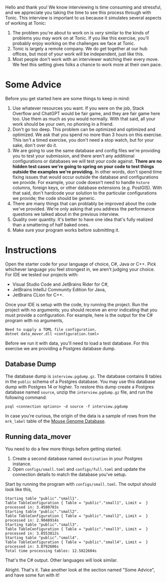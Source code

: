Hello and thank you! We know interviewing is time consuming and stressful, and we appreciate
you taking the time to see this process through with Tonic. This interview is important to us
because it simulates several aspects of working at Tonic:

1. The problem you're about to work on is _very_ similar to the kinds of problems you may
work on at Tonic. If you like this exercise, you'll probably enjoy working on the challenges
we face at Tonic.
2. Tonic is largely a remote company. We do get together at our hub offices, but most of your work
will be independent, just like this.
3. Most people don't work with an interviewer watching their every move. We feel this setting gives
folks a chance to work more at their own pace.

# Some Advice

Before you get started here are some things to keep in mind:

1. Use whatever resources you want. If you were on the job, Stack Overflow and ChatGPT would
be fair game, and they are fair game here too. Use them as much as you would normally. With that said, all your
work should be your own, no phoning in a friend.
2. Don't go too deep. This problem can be optimized and optimized and optimized. We ask
that you spend no more than 3 hours on this exercise. This isn't a timed exercise, you
don't need a stop watch, but for your sake, don't over do it.
3. We are going to use the same database and config files we're providing you to test your submission, and
there aren't any additional configurations or databases we will test your code against. **There are no hidden
test cases we're going to spring on your code to test things outside the examples we're providing.** In other words,
don't spend time fixing issues that would occur outside the database and configurations we provide.
For example, your code doesn't need to handle `hstore` columns, foreign keys, or other database extensions (e.g. PostGIS). With that said,
don't hardcode your solution to the particular configurations we provide; the code should be generic.
4. There are many things that can problably be improved about the code we've provided. We're only asking that
you address the performance questions we talked about in the previous interview.
5. Quality over quantity. It's better to have one idea that's fully realized than a smattering of half baked ones.
6. Make sure your program works before submitting it.

# Instructions

Open the starter code for your language of choice, C#, Java or C++. Pick whichever language
you feel strongest in, we aren't judging your choice. For IDE we tested our projects with:

* Visual Studio Code and JetBrains Rider for C#,
* JetBrains IntelliJ Community Edition for Java,
* JetBrains CLion for C++.

Once your IDE is setup with the code, try running the project. Run the project with
no arguments; you should receive an error indicating that you must provide a configuration. For
example, here is the output for the C# program with no arguments,

```
Need to supply a TOML file configuration.
dotnet data_mover.dll <configuration.toml>
```

Before we run it with data, you'll need to load a test database. For this exercise we are providing a
Postgres database dump.

## Database Dump

The database dump is `interview.pgdump.gz`.
The database contains 8 tables in the `public` schema of a Postgres database. You may
use this database dump with Postgres 14 or higher. To restore this dump create a
Postgres database named `source`, unzip the `interview.pgdump.gz` file, and run the following command:

```
psql <connection options> -d source -f interview.pgdump
```

In case you're curious, the origin of the data is a sample of rows from the `mrk_label` table of the
[Mouse Genome Database](https://www.ncbi.nlm.nih.gov/pmc/articles/PMC165494/).

## Running data_mover

You need to do a few more things before getting started.

1. Create a second database named `destination` in your Postgres instance.
2. Open `configs/small.toml` and `configs/full.toml` and update the connection
details to match the database you've setup.

Start by running the program with `configs/small.toml`. The output should look like this,

```
Starting table "public"."small1".
Table TableConfiguration { Table = "public"."small1", Limit =  } processed in: 3.4580783s
Starting table "public"."small2".
Table TableConfiguration { Table = "public"."small2", Limit =  } processed in: 2.9048914s
Starting table "public"."small3".
Table TableConfiguration { Table = "public"."small3", Limit =  } processed in: 3.0553812s
Starting table "public"."small4".
Table TableConfiguration { Table = "public"."small4", Limit =  } processed in: 3.0792606s
Total time processing tables: 12.5822604s
```

That's the C# output. Other languages will look similar.

Alright. That's it. Take another look at the section named "Some Advice", and have some fun with it!
